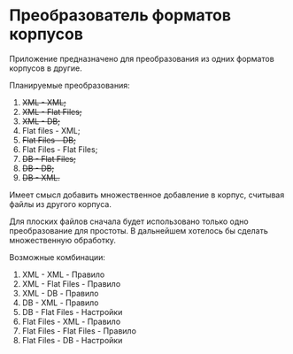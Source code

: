 # Преобразователь форматов корпусов

Приложение предназначено для преобразования из одних форматов корпусов в другие.

Планируемые преобразования:
1.  ~~XML - XML;~~
2.  ~~XML - Flat Files;~~
3.  ~~XML - DB;~~
4.  Flat files - XML;
5.  ~~Flat Files - DB;~~
6.  Flat Files - Flat Files;
7.  ~~DB - Flat Files;~~
8.  ~~DB - DB;~~
9.  ~~DB - XML.~~

Имеет смысл добавить множественное добавление в корпус, считывая файлы из другого корпуса.

Для плоских файлов сначала будет использовано только одно преобразование для простоты. В дальнейшем хотелось бы сделать множественную обработку.

Возможные комбинации:
1.  XML - XML - Правило
2.  XML - Flat Files - Правило
3.  XML - DB - Правило
4.  DB - XML - Правило
5.  DB - Flat Files - Настройки
6.  Flat Files - XML - Правило
7.  Flat Files - Flat Files - Правило
8.  Flat Files - DB - Настройки
